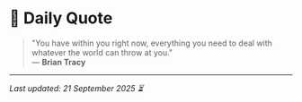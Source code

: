 # 📜 Daily Quote

> "You have within you right now, everything you need to deal with whatever the world can throw at you."  
> — **Brian Tracy**

---

_Last updated: 21 September 2025 ⏳_
